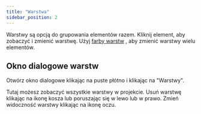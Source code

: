 ```yaml
---
title: "Warstwa"
sidebar_position: 2
---
```


Warstwy są opcją do grupowania elementów razem. Kliknij element, aby zobaczyć i zmienić warstwę. Użyj [farby warstw](tools/layer.md) , aby zmienić warstwy wielu elementów.

## Okno dialogowe warstw

Otwórz okno dialogowe klikając na puste płótno i klikając na "Warstwy".

Tutaj możesz zobaczyć wszystkie warstwy w projekcie. Usuń warstwę klikając na ikonę kosza lub poruszając się w lewo lub w prawo. Zmień widoczność warstwy klikając na ikonę oczu.
